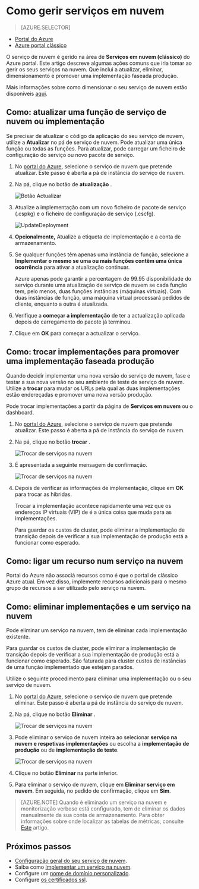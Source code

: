 <properties 
    pageTitle="Tarefas de gestão de serviço de nuvem comuns | Microsoft Azure" 
    description="Saiba como gerir serviços em nuvem no portal do Azure. Estes exemplos utilizam o portal do Azure." 
    services="cloud-services" 
    documentationCenter="" 
    authors="Thraka" 
    manager="timlt" 
    editor=""/>

<tags 
    ms.service="cloud-services" 
    ms.workload="tbd" 
    ms.tgt_pltfrm="na" 
    ms.devlang="na" 
    ms.topic="article" 
    ms.date="08/02/2016"
    ms.author="adegeo"/>


# <a name="how-to-manage-cloud-services"></a>Como gerir serviços em nuvem

> [AZURE.SELECTOR]
- [Portal do Azure](cloud-services-how-to-manage-portal.md)
- [Azure portal clássico](cloud-services-how-to-manage.md)

O serviço de nuvem é gerido na área de **Serviços em nuvem (clássico)** do Azure portal. Este artigo descreve algumas ações comuns que iria tomar ao gerir os seus serviços na nuvem. Que inclui a atualizar, eliminar, dimensionamento e promover uma implementação faseada produção.

Mais informações sobre como dimensionar o seu serviço de nuvem estão disponíveis [aqui](cloud-services-how-to-scale-portal.md).

## <a name="how-to-update-a-cloud-service-role-or-deployment"></a>Como: atualizar uma função de serviço de nuvem ou implementação

Se precisar de atualizar o código da aplicação do seu serviço de nuvem, utilize a **Atualizar** no pá de serviço de nuvem. Pode atualizar uma única função ou todas as funções. Para atualizar, pode carregar um ficheiro de configuração do serviço ou novo pacote de serviço.

1. No [portal do Azure][], selecione o serviço de nuvem que pretende atualizar. Este passo é aberta a pá de instância do serviço de nuvem.

2. Na pá, clique no botão de **atualização** .

    ![Botão Actualizar](./media/cloud-services-how-to-manage-portal/update-button.png)

3. Atualize a implementação com um novo ficheiro de pacote de serviço (.cspkg) e o ficheiro de configuração de serviço (.cscfg).

    ![UpdateDeployment](./media/cloud-services-how-to-manage-portal/update-blade.png)

4. **Opcionalmente,** Atualize a etiqueta de implementação e a conta de armazenamento. 

5. Se qualquer funções têm apenas uma instância de função, selecione a **Implementar o mesmo se uma ou mais funções contêm uma única ocorrência** para ativar a atualização continuar. 

    Azure apenas pode garantir a percentagem de 99.95 disponibilidade do serviço durante uma atualização de serviço de nuvem se cada função tem, pelo menos, duas funções instâncias (máquinas virtuais). Com duas instâncias de função, uma máquina virtual processará pedidos de cliente, enquanto a outra é atualizada.

6. Verifique a **começar a implementação** de ter a actualização aplicada depois do carregamento do pacote já terminou.

7. Clique em **OK** para começar a actualizar o serviço.



## <a name="how-to-swap-deployments-to-promote-a-staged-deployment-to-production"></a>Como: trocar implementações para promover uma implementação faseada produção

Quando decidir implementar uma nova versão do serviço de nuvem, fase e testar a sua nova versão no seu ambiente de teste de serviço de nuvem. Utilize a **trocar** para mudar os URLs pela qual as duas implementações estão endereçadas e promover uma nova versão produção. 

Pode trocar implementações a partir da página de **Serviços em nuvem** ou o dashboard.

1. No [portal do Azure][], selecione o serviço de nuvem que pretende atualizar. Este passo é aberta a pá de instância do serviço de nuvem.

2. Na pá, clique no botão **trocar** .

    ![Trocar de serviços na nuvem](./media/cloud-services-how-to-manage-portal/swap-button.png)

3. É apresentada a seguinte mensagem de confirmação.

    ![Trocar de serviços na nuvem](./media/cloud-services-how-to-manage-portal/swap-prompt.png)

4. Depois de verificar as informações de implementação, clique em **OK** para trocar as híbridas.

    Trocar a implementação acontece rapidamente uma vez que os endereços IP virtuais (VIP) de é a única coisa que muda para as implementações.

    Para guardar os custos de cluster, pode eliminar a implementação de transição depois de verificar a sua implementação de produção está a funcionar como esperado.

## <a name="how-to-link-a-resource-to-a-cloud-service"></a>Como: ligar um recurso num serviço na nuvem

Portal do Azure não associá recursos como é que o portal de clássico Azure atual. Em vez disso, implemente recursos adicionais para o mesmo grupo de recursos a ser utilizado pelo serviço na nuvem.

## <a name="how-to-delete-deployments-and-a-cloud-service"></a>Como: eliminar implementações e um serviço na nuvem

Pode eliminar um serviço na nuvem, tem de eliminar cada implementação existente.

Para guardar os custos de cluster, pode eliminar a implementação de transição depois de verificar a sua implementação de produção está a funcionar como esperado. São faturada para cluster custos de instâncias de uma função implementado que estejam parados.

Utilize o seguinte procedimento para eliminar uma implementação ou o seu serviço de nuvem. 

1. No [portal do Azure][], selecione o serviço de nuvem que pretende eliminar. Este passo é aberta a pá de instância do serviço de nuvem.

2. Na pá, clique no botão **Eliminar** .

    ![Trocar de serviços na nuvem](./media/cloud-services-how-to-manage-portal/delete-button.png)

3. Pode eliminar o serviço de nuvem inteira ao selecionar **serviço na nuvem e respetivas implementações** ou escolha a **implementação de produção** ou de **implementação de teste**.

    ![Trocar de serviços na nuvem](./media/cloud-services-how-to-manage-portal/delete-blade.png) 

4. Clique no botão **Eliminar** na parte inferior.

5. Para eliminar o serviço de nuvem, clique em **Eliminar serviço em nuvem**. Em seguida, no pedido de confirmação, clique em **Sim**.

> [AZURE.NOTE]
> Quando é eliminado um serviço na nuvem e monitorização verboso está configurado, tem de eliminar os dados manualmente da sua conta de armazenamento. Para obter informações sobre onde localizar as tabelas de métricas, consulte [Este](cloud-services-how-to-monitor.md) artigo.

[Portal do Azure]: https://portal.azure.com

## <a name="next-steps"></a>Próximos passos

* [Configuração geral do seu serviço de nuvem](cloud-services-how-to-configure-portal.md).
* Saiba como [Implementar um serviço na nuvem](cloud-services-how-to-create-deploy-portal.md).
* Configure um [nome de domínio personalizado](cloud-services-custom-domain-name-portal.md).
* Configure [os certificados ssl](cloud-services-configure-ssl-certificate-portal.md).